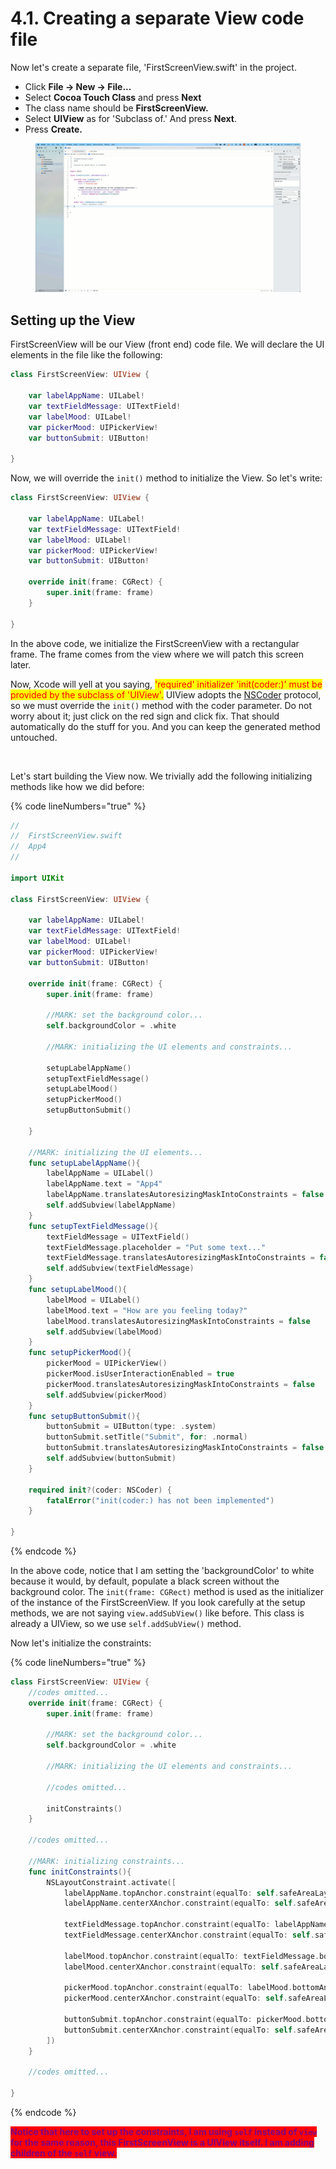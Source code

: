 # 4.1. Creating a separate View code file

Now let's create a separate file, 'FirstScreenView.swift' in the project.&#x20;

* Click **File -> New -> File...**&#x20;
* Select **Cocoa Touch Class** and press **Next**
* The class name should be **FirstScreenView.**&#x20;
* Select **UIView** as for 'Subclass of.' And press **Next**.
* Press **Create.**

<figure><img src="../.gitbook/assets/one (3).gif" alt=""><figcaption></figcaption></figure>

## Setting up the View

FirstScreenView will be our View (front end) code file. We will declare the UI elements in the file like the following:

```swift
class FirstScreenView: UIView {

    var labelAppName: UILabel!
    var textFieldMessage: UITextField!
    var labelMood: UILabel!
    var pickerMood: UIPickerView!
    var buttonSubmit: UIButton!
    
}
```

Now, we will override the `init()` method to initialize the View. So let's write:

```swift
class FirstScreenView: UIView {

    var labelAppName: UILabel!
    var textFieldMessage: UITextField!
    var labelMood: UILabel!
    var pickerMood: UIPickerView!
    var buttonSubmit: UIButton!
    
    override init(frame: CGRect) {
        super.init(frame: frame)
    }    

}
```

In the above code, we initialize the FirstScreenView with a rectangular frame. The frame comes from the view where we will patch this screen later.&#x20;

Now, Xcode will yell at you saying, <mark style="color:red;">'required' initializer 'init(coder:)' must be provided by the subclass of 'UIView'.</mark> UIView adopts the [NSCoder](https://developer.apple.com/documentation/foundation/nscoder) protocol, so we must override the `init()` method with the coder parameter. Do not worry about it; just click on the red sign and click fix. That should automatically do the stuff for you. And you can keep the generated method untouched.

<figure><img src="../.gitbook/assets/two (1).gif" alt=""><figcaption></figcaption></figure>

Let's start building the View now. We trivially add the following initializing methods like how we did before:&#x20;

{% code lineNumbers="true" %}
```swift
//
//  FirstScreenView.swift
//  App4
//

import UIKit

class FirstScreenView: UIView {

    var labelAppName: UILabel!
    var textFieldMessage: UITextField!
    var labelMood: UILabel!
    var pickerMood: UIPickerView!
    var buttonSubmit: UIButton!
    
    override init(frame: CGRect) {
        super.init(frame: frame)
        
        //MARK: set the background color...
        self.backgroundColor = .white
        
        //MARK: initializing the UI elements and constraints...
        
        setupLabelAppName()
        setupTextFieldMessage()
        setupLabelMood()
        setupPickerMood()
        setupButtonSubmit()
        
    }
    
    //MARK: initializing the UI elements...
    func setupLabelAppName(){
        labelAppName = UILabel()
        labelAppName.text = "App4"
        labelAppName.translatesAutoresizingMaskIntoConstraints = false
        self.addSubview(labelAppName)
    }
    func setupTextFieldMessage(){
        textFieldMessage = UITextField()
        textFieldMessage.placeholder = "Put some text..."
        textFieldMessage.translatesAutoresizingMaskIntoConstraints = false
        self.addSubview(textFieldMessage)
    }
    func setupLabelMood(){
        labelMood = UILabel()
        labelMood.text = "How are you feeling today?"
        labelMood.translatesAutoresizingMaskIntoConstraints = false
        self.addSubview(labelMood)
    }
    func setupPickerMood(){
        pickerMood = UIPickerView()
        pickerMood.isUserInteractionEnabled = true
        pickerMood.translatesAutoresizingMaskIntoConstraints = false
        self.addSubview(pickerMood)
    }
    func setupButtonSubmit(){
        buttonSubmit = UIButton(type: .system)
        buttonSubmit.setTitle("Submit", for: .normal)
        buttonSubmit.translatesAutoresizingMaskIntoConstraints = false
        self.addSubview(buttonSubmit)
    }
    
    required init?(coder: NSCoder) {
        fatalError("init(coder:) has not been implemented")
    }
    
}

```
{% endcode %}

In the above code, notice that I am setting the 'backgroundColor' to white because it would, by default, populate a black screen without the background color. The `init(frame: CGRect)` method is used as the initializer of the instance of the FirstScreenView. If you look carefully at the setup methods, we are not saying `view.addSubView()` like before. This class is already a UIView, so we use `self.addSubView()` method.&#x20;

Now let's initialize the constraints:

{% code lineNumbers="true" %}
```swift
class FirstScreenView: UIView {
    //codes omitted...    
    override init(frame: CGRect) {
        super.init(frame: frame)
        
        //MARK: set the background color...
        self.backgroundColor = .white
        
        //MARK: initializing the UI elements and constraints...
        
        //codes omitted...
        
        initConstraints()
    }
    
    //codes omitted...
    
    //MARK: initializing constraints...
    func initConstraints(){
        NSLayoutConstraint.activate([
            labelAppName.topAnchor.constraint(equalTo: self.safeAreaLayoutGuide.topAnchor, constant: 32),
            labelAppName.centerXAnchor.constraint(equalTo: self.safeAreaLayoutGuide.centerXAnchor),
            
            textFieldMessage.topAnchor.constraint(equalTo: labelAppName.bottomAnchor, constant: 16),
            textFieldMessage.centerXAnchor.constraint(equalTo: self.safeAreaLayoutGuide.centerXAnchor),
            
            labelMood.topAnchor.constraint(equalTo: textFieldMessage.bottomAnchor, constant: 16),
            labelMood.centerXAnchor.constraint(equalTo: self.safeAreaLayoutGuide.centerXAnchor),
            
            pickerMood.topAnchor.constraint(equalTo: labelMood.bottomAnchor, constant: 16),
            pickerMood.centerXAnchor.constraint(equalTo: self.safeAreaLayoutGuide.centerXAnchor),
            
            buttonSubmit.topAnchor.constraint(equalTo: pickerMood.bottomAnchor, constant: 16),
            buttonSubmit.centerXAnchor.constraint(equalTo: self.safeAreaLayoutGuide.centerXAnchor),
        ])
    }
    
    //codes omitted...
    
}

```
{% endcode %}

<mark style="color:purple;background-color:red;">**Notice that here to set up the constraints, I am using**</mark><mark style="color:purple;background-color:red;">**&#x20;**</mark><mark style="color:purple;background-color:red;">**`self`**</mark><mark style="color:purple;background-color:red;">**&#x20;**</mark><mark style="color:purple;background-color:red;">**instead of**</mark><mark style="color:purple;background-color:red;">**&#x20;**</mark><mark style="color:purple;background-color:red;">**`view`**</mark><mark style="color:purple;background-color:red;">**&#x20;**</mark><mark style="color:purple;background-color:red;">**for the same reason, this FirstScreenView is a UIView itself. I am adding children of the**</mark><mark style="color:purple;background-color:red;">**&#x20;**</mark><mark style="color:purple;background-color:red;">**`self`**</mark><mark style="color:purple;background-color:red;">**&#x20;**</mark><mark style="color:purple;background-color:red;">**view.**</mark>

